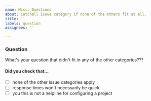 ```yaml
---
name: Misc. Questions
about: Catchall issue category if none of the others fit at all.
title: ''
labels: question
assignees: ''

---
```


### Question

What's your question that didn't fit in any of the other categories???

#### Did you check that...

- [ ] none of the other issue categories apply
- [ ] response times won't necessarily be quick
- [ ] you this is not a helpline for configuring a project
